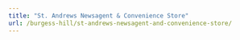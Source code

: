 ```yaml
---
title: "St. Andrews Newsagent & Convenience Store"
url: /burgess-hill/st-andrews-newsagent-and-convenience-store/
---
```

